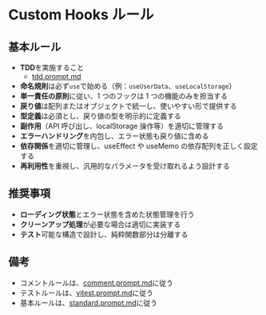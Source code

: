 # Custom Hooks ルール

## 基本ルール

- **TDD**を実施すること
  - [tdd.prompt.md]("./tdd.prompt.md")
- **命名規則**は必ず`use`で始める（例：`useUserData`、`useLocalStorage`）
- **単一責任の原則**に従い、1 つのフックは 1 つの機能のみを担当する
- **戻り値**は配列またはオブジェクトで統一し、使いやすい形で提供する
- **型定義**は必須とし、戻り値の型を明示的に定義する
- **副作用**（API 呼び出し、localStorage 操作等）を適切に管理する
- **エラーハンドリング**を内包し、エラー状態も戻り値に含める
- **依存関係**を適切に管理し、useEffect や useMemo の依存配列を正しく設定する
- **再利用性**を重視し、汎用的なパラメータを受け取れるよう設計する

## 推奨事項

- **ローディング状態**とエラー状態を含めた状態管理を行う
- **クリーンアップ処理**が必要な場合は適切に実装する
- **テスト**可能な構造で設計し、純粋関数部分は分離する

## 備考

- コメントルールは、[comment.prompt.md]("./comment.prompt.md")に従う
- テストルールは、[vitest.prompt.md]("./vitest.prompt.md")に従う
- 基本ルールは、[standard.prompt.md]("./standard.prompt.md")に従う
